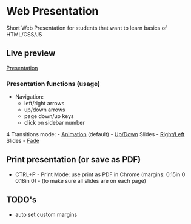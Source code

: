 # Web Presentation

Short Web Presentation for students that want to learn basics of HTML/CSS/JS

## Live preview

[Presentation](https://nmatei.github.io/web-intro-presentation/index.html)

### Presentation functions (usage)

- Navigation:
	- left/right arrows
	- up/down arrows
	- page down/up keys
	- click on sidebar number
	
4 Transitions mode:
	- [Animation](index.html) (default)
	- [Up/Down](index.html?anim=slide-up) Slides
	- [Right/Left](index.html?anim=slide-left) Slides
	- [Fade](index.html?anim=fade)

## Print presentation (or save as PDF)

- CTRL+P - Print Mode: use print as PDF in Chrome (margins: 0.15in 0 0.18in 0) - (to make sure all slides are on each page)

## TODO's
- auto set custom margins